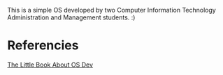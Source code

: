 This is a simple OS developed by two Computer Information Technology Administration and Management students. :)

# Referencies
[The Little Book About OS Dev](https://littleosbook.github.io/)